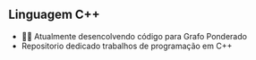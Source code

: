 ## Linguagem C++
- 👩‍💻 Atualmente desencolvendo código para Grafo Ponderado
- Repositorio dedicado trabalhos de programação em C++

